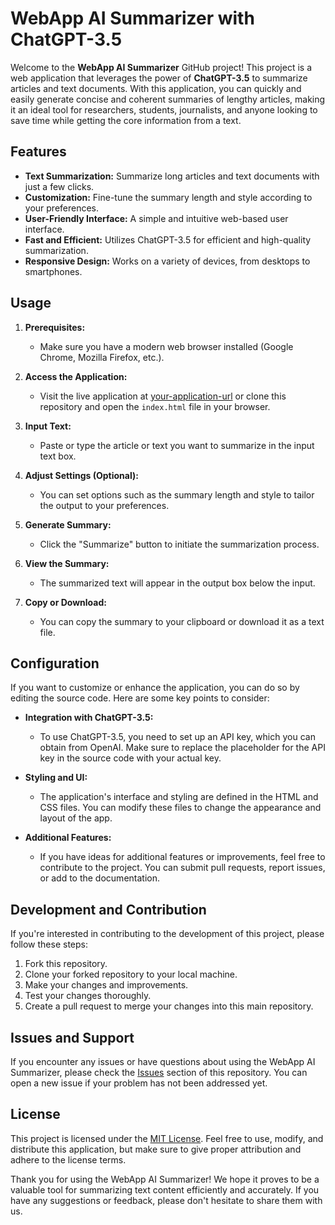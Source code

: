 # WebApp AI Summarizer with ChatGPT-3.5

Welcome to the **WebApp AI Summarizer** GitHub project! This project is a web application that leverages the power of **ChatGPT-3.5** to summarize articles and text documents. With this application, you can quickly and easily generate concise and coherent summaries of lengthy articles, making it an ideal tool for researchers, students, journalists, and anyone looking to save time while getting the core information from a text.

## Features

- **Text Summarization:** Summarize long articles and text documents with just a few clicks.
- **Customization:** Fine-tune the summary length and style according to your preferences.
- **User-Friendly Interface:** A simple and intuitive web-based user interface.
- **Fast and Efficient:** Utilizes ChatGPT-3.5 for efficient and high-quality summarization.
- **Responsive Design:** Works on a variety of devices, from desktops to smartphones.

## Usage

1. **Prerequisites:**
   - Make sure you have a modern web browser installed (Google Chrome, Mozilla Firefox, etc.).
   
2. **Access the Application:**
   - Visit the live application at [your-application-url](#) or clone this repository and open the `index.html` file in your browser.

3. **Input Text:**
   - Paste or type the article or text you want to summarize in the input text box.

4. **Adjust Settings (Optional):**
   - You can set options such as the summary length and style to tailor the output to your preferences.

5. **Generate Summary:**
   - Click the "Summarize" button to initiate the summarization process.

6. **View the Summary:**
   - The summarized text will appear in the output box below the input.

7. **Copy or Download:**
   - You can copy the summary to your clipboard or download it as a text file.

## Configuration

If you want to customize or enhance the application, you can do so by editing the source code. Here are some key points to consider:

- **Integration with ChatGPT-3.5:**
  - To use ChatGPT-3.5, you need to set up an API key, which you can obtain from OpenAI. Make sure to replace the placeholder for the API key in the source code with your actual key.

- **Styling and UI:**
  - The application's interface and styling are defined in the HTML and CSS files. You can modify these files to change the appearance and layout of the app.

- **Additional Features:**
  - If you have ideas for additional features or improvements, feel free to contribute to the project. You can submit pull requests, report issues, or add to the documentation.

## Development and Contribution

If you're interested in contributing to the development of this project, please follow these steps:

1. Fork this repository.
2. Clone your forked repository to your local machine.
3. Make your changes and improvements.
4. Test your changes thoroughly.
5. Create a pull request to merge your changes into this main repository.

## Issues and Support

If you encounter any issues or have questions about using the WebApp AI Summarizer, please check the [Issues](https://ai-summariser-thealonemusk.vercel.app/) section of this repository. You can open a new issue if your problem has not been addressed yet.

## License

This project is licensed under the [MIT License](LICENSE). Feel free to use, modify, and distribute this application, but make sure to give proper attribution and adhere to the license terms.

Thank you for using the WebApp AI Summarizer! We hope it proves to be a valuable tool for summarizing text content efficiently and accurately. If you have any suggestions or feedback, please don't hesitate to share them with us.
